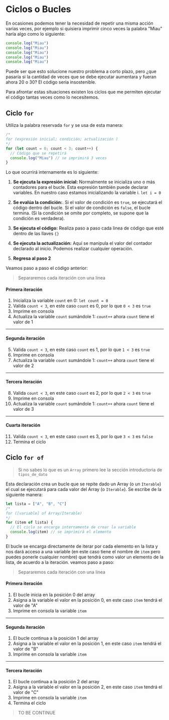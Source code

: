 # Ciclos o Bucles

En ocasiones podemos tener la necesidad de repetir una misma acción varias veces, por ejemplo si quisiera imprimir cinco veces la palabra "Miau" haría algo como lo siguiente:

```js
console.log("Miau")
console.log("Miau")
console.log("Miau")
console.log("Miau")
console.log("Miau")
```

Puede ser que esto solucione nuestro problema a corto plazo, pero ¿que pasaría si la cantidad de veces que se debe ejecutar aumentara y fueran ahora 20 o 30? El código seria insostenible.

Para afrontar estas situaciones existen los ciclos que me permiten ejecutar el código tantas veces como lo necesitemos.

## Ciclo `for`

Utiliza la palabra reservada `for` y se usa de esta manera:

```js
/*
for (expresión inicial; condición; actualización )
*/
for (let count = 0; count < 3; count++) {
  // Código que se repetirá
  console.log("Miau") // se imprimirá 3 veces
}
```

Lo que ocurrirá internamente es lo siguiente:

1. **Se ejecuta la expresión inicial:** Normalmente se inicializa uno o más contadores para el bucle. Esta expresión también puede declarar variables. En nuestro caso estamos inicializando la variable i. `let i = 0`

2. **Se evalúa la condición:**. Si el valor de condición es `true`, se ejecutará el código dentro del bucle. Si el valor de condición es `false`, el bucle termina. (Si la condición se omite por completo, se supone que la condición es verdadera).

3. **Se ejecuta el código:** Realiza paso a paso cada linea de código que esté dentro de las llaves `{}`

4. **Se ejecuta la actualización:** Aquí se manipula el valor del contador declarado al inicio. Podemos realizar cualquier operación.

5. **Regresa al paso 2**

Veamos paso a paso el código anterior:

> Separaremos cada iteración con una linea

#### Primera iteración

1. Inicializa la variable `count` en 0: `let count = 0`
2. Valida `count < 3`, en este caso `count` es 0, por lo que `0 < 3` es `true`
3. Imprime en consola
4. Actualiza la variable `count` sumándole 1: `count++` ahora `count` tiene el valor de 1

---

#### Segunda iteración

5. Valida `count < 3`, en este caso `count` es 1, por lo que `1 < 3` es `true`
6. Imprime en consola
7. Actualiza la variable `count` sumándole 1: `count++` ahora `count` tiene el valor de 2

---

#### Tercera iteración

8. Valida `count < 3`, en este caso `count` es 2, por lo que `2 < 3` es `true`
9. Imprime en consola
10. Actualiza la variable `count` sumándole 1: `count++` ahora `count` tiene el valor de 3

---

#### Cuarta iteración

11. Valida `count < 3`, en este caso `count` es 3, por lo que `3 < 3` es `false`
12. Termina el ciclo

## Ciclo `for of`

> Si no sabes lo que es un `Array` primero lee la sección introductoria de `tipos_de_dato`

Esta declaración crea un bucle que se repite dado un Array (o un `Iterable`) el cual se ejecutará para cada valor del Array (o `Iterable`). Se escribe de la siguiente manera:

```js
let lista = ["A", "B", "C"]
/*
for ([variable] of Array/Iterable)
*/
for (item of lista) {
  // El ciclo se encarga internamente de crear la variable
  console.log(item) // se imprimirá el elemento
}
```

El bucle se encarga directamente de iterar por cada elemento en la lista y nos dará acceso a una variable (en este caso tiene el nombre de `item` pero puedes ponerle cualquier nombre) que tendrá como valor un elemento de la lista, de acuerdo a la iteración. veamos paso a paso:

> Separaremos cada iteración con una linea

#### Primera iteración

1. El bucle inicia en la posición 0 del array
2. Asigna a la variable el valor en la posición 0, en este caso `item` tendrá el valor de "A"
3. Imprime en consola la variable `item`

---

#### Segunda iteración

1. El bucle continua a la posición 1 del array
2. Asigna a la variable el valor en la posición 1, en este caso `item` tendrá el valor de "B"
3. Imprime en consola la variable `item`

---

#### Tercera iteración

1. El bucle continua a la posición 2 del array
2. Asigna a la variable el valor en la posición 2, en este caso `item` tendrá el valor de "C"
3. Imprime en consola la variable `item`
4. Termina el ciclo

> TO BE CONTINUE
